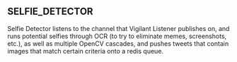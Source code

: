 SELFIE_DETECTOR
---------------------

Selfie Detector listens to the channel that Vigilant Listener publishes on, 
and runs potential selfies through OCR (to try to eliminate memes, screenshots, etc.),
as well as multiple OpenCV cascades,
and pushes tweets that contain images that match certain criteria onto a redis queue.

